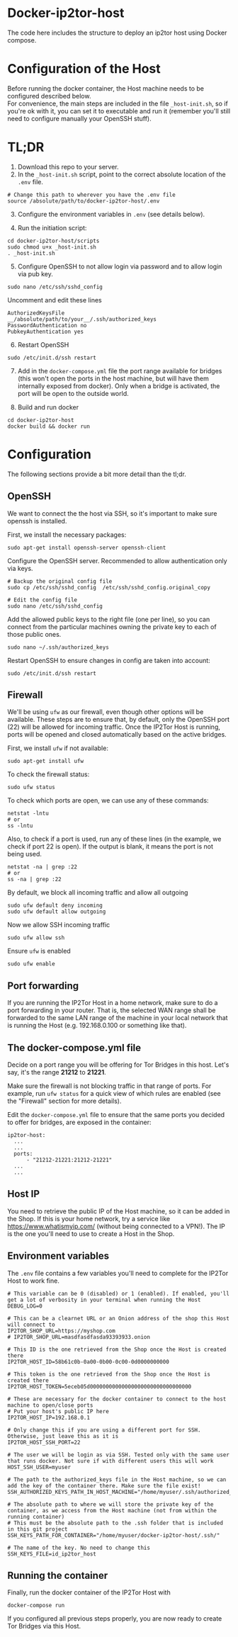 # Docker-ip2tor-host
The code here includes the structure to deploy an ip2tor host using Docker compose.

# Configuration of the Host

Before running the docker container, the Host machine needs to be configured described below.  
For convenience, the main steps are included in the file ```_host-init.sh```, so if you're ok with it, you can set it to executable and run it (remember you'll still need to configure manually your OpenSSH stuff).


# TL;DR

1. Download this repo to your server.
2. In the ```_host-init.sh``` script, point to the correct absolute location of the ```.env``` file.

```
# Change this path to wherever you have the .env file
source /absolute/path/to/docker-ip2tor-host/.env
```
3. Configure the environment variables in ```.env``` (see details below).

4. Run the initiation script:
```
cd docker-ip2tor-host/scripts
sudo chmod u+x _host-init.sh
. _host-init.sh
```
5. Configure OpenSSH to not allow login via password and to allow login via pub key.
```
sudo nano /etc/ssh/sshd_config
```

Uncomment and edit these lines
```
AuthorizedKeysFile      __/absolute/path/to/your__/.ssh/authorized_keys  
PasswordAuthentication no
PubkeyAuthentication yes
```

6. Restart OpenSSH
```
sudo /etc/init.d/ssh restart
```
7. Add in the ```docker-compose.yml``` file the port range available for bridges (this won't open the ports in the host machine, but will have them internally exposed from docker). Only when a bridge is activated, the port will be open to the outside world.

8. Build and run docker
```
cd docker-ip2tor-host
docker build && docker run
```

# Configuration
The following sections provide a bit more detail than the tl;dr. 

## OpenSSH
We want to connect the the host via SSH, so it's important to make sure openssh is installed.

First, we install the necessary packages:

```
sudo apt-get install openssh-server openssh-client
```

Configure the OpenSSH server. Recommended to allow authentication only via keys.
```
# Backup the original config file
sudo cp /etc/ssh/sshd_config  /etc/ssh/sshd_config.original_copy

# Edit the config file
sudo nano /etc/ssh/sshd_config
```

Add the allowed public keys to the right file (one per line), so you can connect from the particular machines owning the private key to each of those public ones.
```
sudo nano ~/.ssh/authorized_keys
```


Restart OpenSSH to ensure changes in config are taken into account:
```
sudo /etc/init.d/ssh restart
```

## Firewall
We'll be using ```ufw``` as our firewall, even though other options will be available.
These steps are to ensure that, by default, only the OpenSSH port (22) will be allowed for incoming traffic.
Once the IP2Tor Host is running, ports will be opened and closed automatically based on the active bridges.


First, we install ```ufw``` if not available:
```
sudo apt-get install ufw
```

To check the firewall status:
```
sudo ufw status
```

To check which ports are open, we can use any of these commands:
```
netstat -lntu
# or 
ss -lntu
```

Also, to check if a port is used, run any of these lines (in the example, we check if port 22 is open). If the output is blank, it means the port is not being used.
```
netstat -na | grep :22
# or
ss -na | grep :22
```

By default, we block all incoming traffic and allow all outgoing
```
sudo ufw default deny incoming
sudo ufw default allow outgoing
```

Now we allow SSH incoming traffic
```
sudo ufw allow ssh
```

Ensure ```ufw``` is enabled
```
sudo ufw enable
```

## Port forwarding
If you are running the IP2Tor Host in a home network, make sure to do a port forwarding in your router. That is, the selected WAN range shall be forwarded to the same LAN range of the machine in your local network that is running the Host (e.g. 192.168.0.100 or something like that).


## The docker-compose.yml file
Decide on a port range you will be offering for Tor Bridges in this host. Let's say, it's the range __21212__ to __21221__.

Make sure the firewall is not blocking traffic in that range of ports. For example, run ```ufw status``` for a quick view of which rules are enabled (see the "Firewall" section for more details).  

Edit the ```docker-compose.yml``` file to ensure that the same ports you decided to offer for bridges, are exposed in the container:
```
ip2tor-host:
  ...
  ...
  ports:
      - "21212-21221:21212-21221"
  ...
  ...
```
## Host IP
You need to retrieve the public IP of the Host machine, so it can be added in the Shop. If this is your home network, try a service like https://www.whatismyip.com/ (without being connected to a  VPN!). The IP is the one you'll need to use to create a Host in the Shop.

## Environment variables
The ```.env``` file contains a few variables you'll need to complete for the IP2Tor Host to work fine.

```
# This variable can be 0 (disabled) or 1 (enabled). If enabled, you'll get a lot of verbosity in your terminal when running the Host
DEBUG_LOG=0

# This can be a clearnet URL or an Onion address of the shop this Host will connect to
IP2TOR_SHOP_URL=https://myshop.com
# IP2TOR_SHOP_URL=masdfasdfasda93393933.onion

# This ID is the one retrieved from the Shop once the Host is created there
IP2TOR_HOST_ID=58b61c0b-0a00-0b00-0c00-0d0000000000

# This token is the one retrieved from the Shop once the Host is created there
IP2TOR_HOST_TOKEN=5eceb05d00000000000000000000000000000000

# These are necessary for the docker container to connect to the host machine to open/close ports
# Put your host's public IP here
IP2TOR_HOST_IP=192.168.0.1

# Only change this if you are using a different port for SSH. Otherwise, just leave this as it is
IP2TOR_HOST_SSH_PORT=22

# The user we will be login as via SSH. Tested only with the same user that runs docker. Not sure if with different users this will work
HOST_SSH_USER=myuser

# The path to the authorized_keys file in the Host machine, so we can add the key of the container there. Make sure the file exist!
SSH_AUTHORIZED_KEYS_PATH_IN_HOST_MACHINE="/home/myuser/.ssh/authorized_keys"

# The absolute path to where we will store the private key of the container, as we access from the Host machine (not from within the running container)
# This must be the absolute path to the .ssh folder that is included in this git project
SSH_KEYS_PATH_FOR_CONTAINER="/home/myuser/docker-ip2tor-host/.ssh/"

# The name of the key. No need to change this
SSH_KEYS_FILE=id_ip2tor_host
```

## Running the container
Finally, run the docker container of the IP2Tor Host with 
```
docker-compose run
```

If you configured all previous steps properly, you are now ready to create Tor Bridges via this Host.
